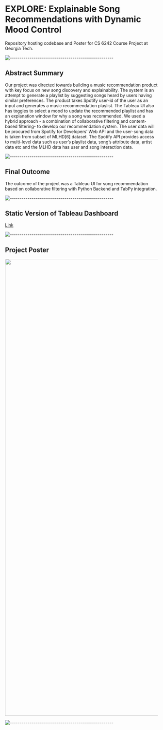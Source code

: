 # EXPLORE: Explainable Song Recommendations with Dynamic Mood Control

Repository hosting codebase and Poster for CS 6242 Course Project at Georgia Tech.

![-----------------------------------------------------](https://raw.githubusercontent.com/andreasbm/readme/master/assets/lines/rainbow.png)
<h2> Abstract Summary</h2>

Our project was directed towards building a music
recommendation product with key focus on new song
discovery and explainability. The system is an attempt
to generate a playlist by suggesting songs heard by
users having similar preferences. The product takes
Spotify user-id of the user as an input and generates
a music recommendation playlist. The Tableau UI also has
toggles to select a mood to update the recommended
playlist and has an explanation window for
why a song was recommended. We used a hybrid
approach - a combination of collaborative filtering and
content-based filtering- to develop our recommendation system. The user data will be procured from Spotify for Developers’ Web API and the user-song data is taken from subset of MLHD[6] dataset. The Spotify
API provides access to multi-level data such as user’s
playlist data, song’s attribute data, artist data etc and
the MLHD data has user and song interaction data.

![-----------------------------------------------------](https://raw.githubusercontent.com/andreasbm/readme/master/assets/lines/rainbow.png)

<h2> Final Outcome</h2>
The outcome of the project was a Tableau UI for song recommendation based on collaborative filtering with Python Backend and TabPy integration. 

![-----------------------------------------------------](https://raw.githubusercontent.com/andreasbm/readme/master/assets/lines/rainbow.png)

<h2>Static Version of Tableau Dashboard</h2>

<a href="https://public.tableau.com/app/profile/palash.choudhary/viz/EXPLORE-ForWeb/RecommendationDashbaord"> Link </a>

![-----------------------------------------------------](https://raw.githubusercontent.com/andreasbm/readme/master/assets/lines/rainbow.png)

<h2>Project Poster</h2>

<p align="center"><img src="./" width=1200 height = 1500> <br/>

![-----------------------------------------------------](https://raw.githubusercontent.com/andreasbm/readme/master/assets/lines/rainbow.png)
